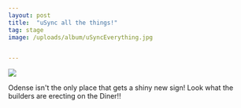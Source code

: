 ```yaml
---
layout: post
title:  "uSync all the things!"
tag: stage
image: /uploads/album/uSyncEverything.jpg


---
```


![]({{page.image}})

Odense isn't the only place that gets a shiny new sign! Look what the builders are erecting on the Diner!! 